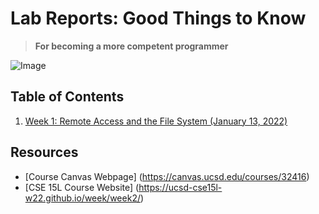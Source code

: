 # Lab Reports: Good Things to Know

> **For becoming a more competent programmer**

![Image](https://clipart.world/wp-content/uploads/2021/06/Notebook-clipart-transparent-4.png)

## Table of Contents
1. [Week 1: Remote Access and the File System (January 13, 2022)](lab-report-1-week-2.html)

## Resources
* [Course Canvas Webpage] (https://canvas.ucsd.edu/courses/32416)
* [CSE 15L Course Website] (https://ucsd-cse15l-w22.github.io/week/week2/)
